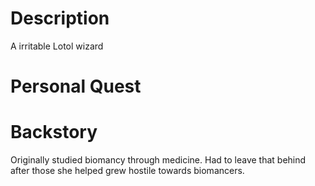 # Description
A irritable Lotol wizard

# Personal Quest


# Backstory
Originally studied biomancy through medicine. Had to leave that behind after those she helped grew hostile towards biomancers.
